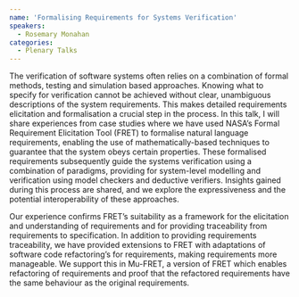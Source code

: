 ```yaml
---
name: 'Formalising Requirements for Systems Verification'
speakers:
  - Rosemary Monahan
categories:
  - Plenary Talks
---
```


The verification of software systems often relies on a combination of formal methods, testing and simulation based approaches. Knowing what to specify for verification cannot be achieved without clear, unambiguous descriptions of the system requirements. This makes detailed requirements elicitation and formalisation a crucial step in the process. In this talk, I will share experiences from case studies where we have used NASA’s Formal Requirement Elicitation Tool (FRET) to formalise natural language requirements, enabling the use of mathematically-based techniques to guarantee that the system obeys certain properties. These formalised requirements subsequently guide the systems verification using a combination of paradigms, providing for system-level modelling and verification using model checkers and deductive verifiers. Insights gained during this process are shared, and we explore the expressiveness and the potential interoperability of these approaches.

Our experience confirms FRET’s suitability as a framework for the elicitation and understanding of requirements and for providing traceability from requirements to specification. In addition to providing requirements traceability, we have provided extensions to FRET with adaptations of software code refactoring’s for requirements, making requirements more manageable. We support this in Mu-FRET, a version of FRET which enables refactoring of requirements and proof that the refactored requirements have the same behaviour as the original requirements.